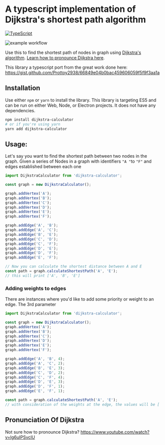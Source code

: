 # A typescript implementation of Dijkstra's shortest path algorithm

[![TypeScript](https://img.shields.io/badge/%3C%2F%3E-TypeScript-%230074c1.svg)](http://www.typescriptlang.org/)

![example workflow](https://github.com/getditto/dijkstra-calculator/actions/workflows/ci.yml/badge.svg)

Use this to find the shortest path of nodes in graph using [Dijkstra's algorithm](https://en.wikipedia.org/wiki/Dijkstra%27s_algorithm). [Learn how to pronounce Dijkstra here](https://www.youtube.com/watch?v=lg6uIPSvclU).

This library a typescript port from the great work done here: https://gist.github.com/Prottoy2938/66849e04b0bac459606059f5f9f3aa1a

## Installation

Use either `npm` or `yarn` to install the library. This library is targeting ES5 and can be run on either Web, Node, or Electron projects. It does not have any dependencies.

```sh
npm install dijkstra-calculator
# or if you're using yarn
yarn add dijkstra-calculator
```

## Usage:

Let's say you want to find the shortest path between two nodes in the graph.
Given a series of Nodes in a graph with identifiers `"A "`to `"F"` and edges established between each one

```js
import DijkstraCalculator from 'dijkstra-calculator';

const graph = new DijkstraCalculator();

graph.addVertex('A');
graph.addVertex('B');
graph.addVertex('C');
graph.addVertex('D');
graph.addVertex('E');
graph.addVertex('F');

graph.addEdge('A', 'B');
graph.addEdge('A', 'C');
graph.addEdge('B', 'E');
graph.addEdge('C', 'D');
graph.addEdge('C', 'F');
graph.addEdge('D', 'E');
graph.addEdge('D', 'F');
graph.addEdge('E', 'F');

// Now you can calculate the shortest distance between A and E
const path = graph.calculateShortestPath('A', 'E');
// this will print ['A', 'B', 'E']
```

### Adding weights to edges

There are instances where you'd like to add some priority or weight to an edge. The 3rd parameter

```js
import DijkstraCalculator from 'dijkstra-calculator';

const graph = new DijkstraCalculator();
graph.addVertex('A');
graph.addVertex('B');
graph.addVertex('C');
graph.addVertex('D');
graph.addVertex('E');
graph.addVertex('F');

graph.addEdge('A', 'B', 4);
graph.addEdge('A', 'C', 2);
graph.addEdge('B', 'E', 3);
graph.addEdge('C', 'D', 2);
graph.addEdge('C', 'F', 4);
graph.addEdge('D', 'E', 3);
graph.addEdge('D', 'F', 1);
graph.addEdge('E', 'F', 1);

const path = graph.calculateShortestPath('A', 'E');
// with consideration of the weights at the edge, the values will be ['A', 'C', 'D', 'F', 'E']
```

## Pronunciation Of Dijkstra

Not sure how to pronounce Dijkstra? https://www.youtube.com/watch?v=lg6uIPSvclU
